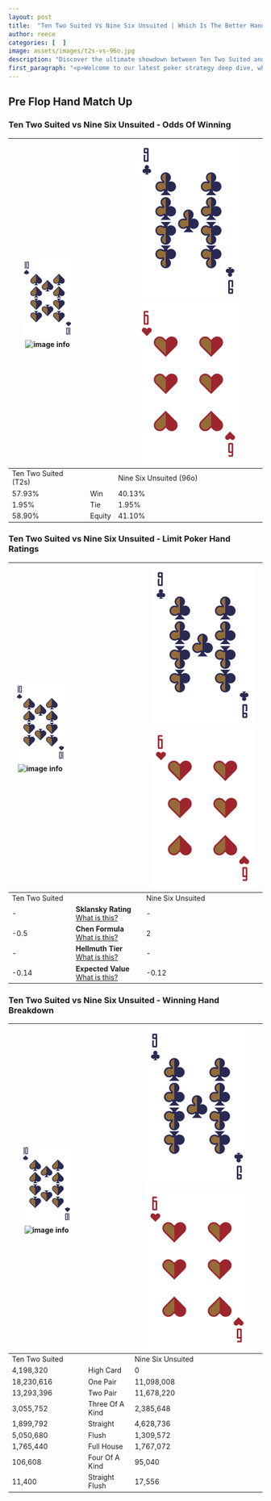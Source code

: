 ```yaml
---
layout: post
title:  "Ten Two Suited Vs Nine Six Unsuited | Which Is The Better Hand In Poker? A Complete Guide"
author: reece
categories: [  ]
image: assets/images/t2s-vs-96o.jpg
description: "Discover the ultimate showdown between Ten Two Suited and Nine Six Unsuited in poker! Uncover the odds, strategies, and scenarios where one hand triumphs over the other. Get ready to up your poker game with this thrilling analysis."
first_paragraph: "<p>Welcome to our latest poker strategy deep dive, where we're pitting two distinct hands against each other in a high-stakes showdown: Ten Two Suited vs Nine Six Unsuited.</p><p>In the dynamic world of poker, every decision counts, and knowing which hand holds the upper hand is key to your success at the table.</p><p>In this article, we'll dissect these two hands, explore the scenarios where one dominates the other, and equip you with the knowledge to make strategic choices that can tip the odds in your favor.</p><p>Get ready to unravel the intriguing dynamics of these poker hands and elevate your game to new heights.</p>"
---
```




[comment]: # (sp0)

## Pre Flop Hand Match Up

<div class="table hand-ratings" markdown="1"> 



### Ten Two Suited vs Nine Six Unsuited - Odds Of Winning


    
| ![image info](assets/images/hand1/T.png) ![image info](assets/images/hand1/2s.png) |  | ![image info](assets/images/hand2/9.png) ![image info](assets/images/hand2/6o.png) |
| -------- | -------- | -------- |
| Ten Two Suited (T2s) |  | Nine Six Unsuited (96o) |
| 57.93% | Win | 40.13% |
| 1.95% | Tie | 1.95% |
| 58.90% | Equity | 41.10% |




[comment]: # (sp1)



### Ten Two Suited vs Nine Six Unsuited - Limit Poker Hand Ratings


    
| ![image info](assets/images/hand1/T.png) ![image info](assets/images/hand1/2s.png) |  | ![image info](assets/images/hand2/9.png) ![image info](assets/images/hand2/6o.png) |
| -------- | -------- | -------- |
| Ten Two Suited |  | Nine Six Unsuited |
| - | **Sklansky Rating** [What is this?](/sklansky-rating-explained) | - |
| -0.5 | **Chen Formula** [What is this?](/chen-formula-explained) | 2 |
| - | **Hellmuth Tier** [What is this?](/Hellmuth-tier-explained) | - |
| -0.14 | **Expected Value** [What is this?](/expected-value-explained) | -0.12 |




[comment]: # (sp2)



### Ten Two Suited vs Nine Six Unsuited - Winning Hand Breakdown


    
| ![image info](assets/images/hand1/T.png) ![image info](assets/images/hand1/2s.png) |  | ![image info](assets/images/hand2/9.png) ![image info](assets/images/hand2/6o.png) |
| -------- | -------- | -------- |
| Ten Two Suited |  | Nine Six Unsuited |
| 4,198,320 | High Card | 0 |
| 18,230,616 | One Pair | 11,098,008 |
| 13,293,396 | Two Pair | 11,678,220 |
| 3,055,752 | Three Of A Kind | 2,385,648 |
| 1,899,792 | Straight | 4,628,736 |
| 5,050,680 | Flush | 1,309,572 |
| 1,765,440 | Full House | 1,767,072 |
| 106,608 | Four Of A Kind | 95,040 |
| 11,400 | Straight Flush | 17,556 |




[comment]: # (sp3)



</div>

[comment]: # (sp4)



[comment]: # (sp5)

